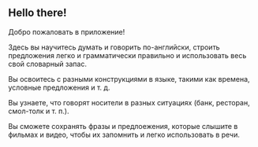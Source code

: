 ## Hello there! 



Добро пожаловать в приложение! 

Здесь вы научитесь думать и говорить по-английски, строить предложения легко и 
грамматически правильно и использовать весь свой словарный запас.

Вы освоитесь с разными конструкциями в языке, такими как времена, условные предложения и т. д. 

Вы узнаете, что говорят носители в разных ситуациях (банк, ресторан, смол-толк и т. п.).

Вы сможете сохранять фразы и предлоежения, которые слышите в фильмах и видео, 
чтобы их запомнить и легко использовать в речи. 



